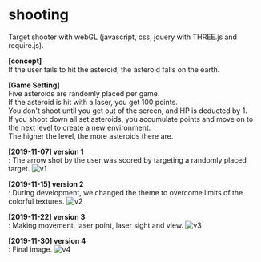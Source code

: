# shooting
Target shooter with webGL (javascript, css, jquery with THREE.js and require.js). </br>

<b>[concept]</b></br>
If the user fails to hit the asteroid, the asteroid falls on the earth.</br>

<b>[Game Setting]</b></br>
Five asteroids are randomly placed per game. </br>
If the asteroid is hit with a laser, you get 100 points. </br>
You don't shoot until you get out of the screen, and HP is deducted by 1. </br>
If you shoot down all set asteroids, you accumulate points and move on to the next level to create a new environment.</br>
The higher the level, the more asteroids there are. </br>

<b>[2019-11-07] version 1 </b></br>
: The arrow shot by the user was scored by targeting a randomly placed target.
![v1](https://user-images.githubusercontent.com/32667737/69962006-756f0b00-1550-11ea-87a9-5708f9338b3f.gif)

<b>[2019-11-15] version 2 </b></br>
: During development, we changed the theme to overcome limits of the colorful textures.
![v2](https://user-images.githubusercontent.com/32667737/69962031-7dc74600-1550-11ea-8927-0d8c391290fd.png)

<b>[2019-11-22] version 3 </b></br>
: Making movement, laser point, laser sight and view.
![v3](https://user-images.githubusercontent.com/32667737/69962036-7f910980-1550-11ea-87f3-5e0e43d5610f.gif)

<b>[2019-11-30] version 4 </b></br>
: Final image.
![v4](https://user-images.githubusercontent.com/32667737/69962037-815acd00-1550-11ea-958f-67193b6b8d2c.gif)
